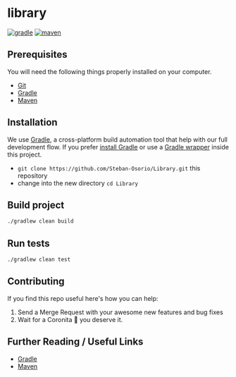 # library

[![gradle](https://img.shields.io/badge/gradle-v6.7-yellow.svg)](https://gradle.org/install/)
[![maven](https://img.shields.io/badge/maven-v3.6.X-red.svg)](https://maven.apache.org/)

## Prerequisites

You will need the following things properly installed on your computer.

* [Git](http://git-scm.com/)
* [Gradle](https://gradle.org)
* [Maven](https://maven.apache.org/)

## Installation

We use [Gradle](http://www.gradle.org), a cross-platform build automation tool that help with our full development flow.
If you prefer [install Gradle](http://www.gradle.org/installation) or use a [Gradle wrapper](http://www.gradle.org/docs/current/userguide/gradle_wrapper.html) inside this project.

* `git clone https://github.com/Steban-Osorio/Library.git` this repository
* change into the new directory `cd Library`

## Build project

```bash
./gradlew clean build
```

## Run tests

```bash
./gradlew clean test
```

## Contributing

If you find this repo useful here's how you can help:

1. Send a Merge Request with your awesome new features and bug fixes
2. Wait for a Coronita :beer: you deserve it.

## Further Reading / Useful Links

* [Gradle](https://gradle.org/guides/)
* [Maven](https://maven.apache.org/developers/index.html)

